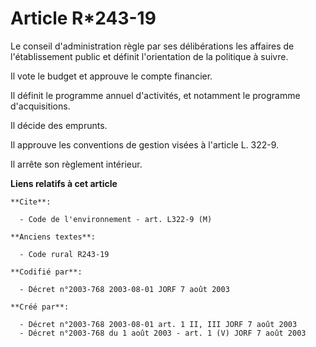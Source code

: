 # Article R*243-19

Le conseil d'administration règle par ses délibérations les affaires de l'établissement public et définit l'orientation de la
politique à suivre.

Il vote le budget et approuve le compte financier.

Il définit le programme annuel d'activités, et notamment le programme d'acquisitions.

Il décide des emprunts.

Il approuve les conventions de gestion visées à l'article L. 322-9.

Il arrête son règlement intérieur.

**Liens relatifs à cet article**

	**Cite**:

	  - Code de l'environnement - art. L322-9 (M)

	**Anciens textes**:

	  - Code rural R243-19

	**Codifié par**:

	  - Décret n°2003-768 2003-08-01 JORF 7 août 2003

	**Créé par**:

	  - Décret n°2003-768 2003-08-01 art. 1 II, III JORF 7 août 2003
	  - Décret n°2003-768 du 1 août 2003 - art. 1 (V) JORF 7 août 2003
